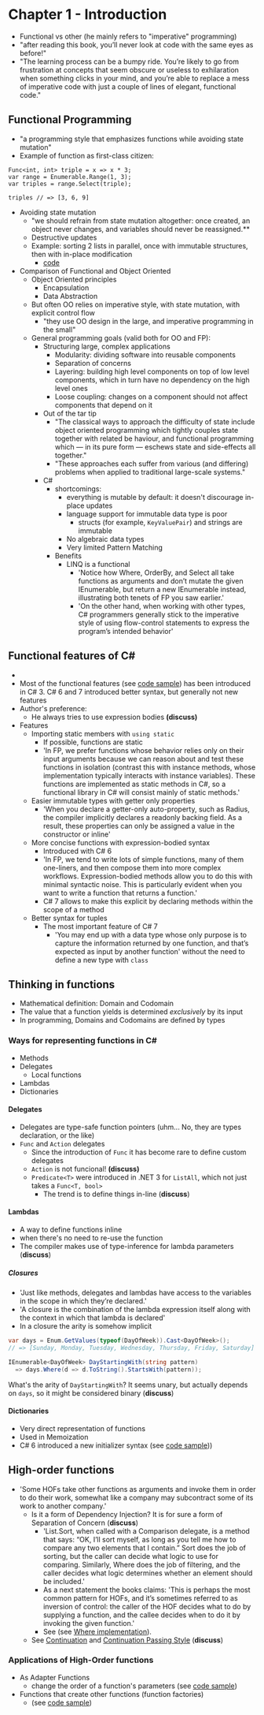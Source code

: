 # Chapter 1 - Introduction

* Functional vs other (he mainly refers to "imperative" programming)
* "after reading this book, you’ll never look at code with the same eyes as before!"
* "The learning process can be a bumpy ride. You’re likely to go from frustration at concepts that seem obscure or useless to exhilaration when something clicks in your mind, and you’re able to replace a mess of imperative code with just a couple of lines of elegant, functional code."

## Functional Programming
* "a programming style that emphasizes functions while avoiding state mutation"
* Example of function as first-class citizen:

```
Func<int, int> triple = x => x * 3;
var range = Enumerable.Range(1, 3);
var triples = range.Select(triple);

triples // => [3, 6, 9]
```

* Avoiding state mutation
  * "we should refrain from state mutation altogether: once created, an object never changes, and variables should never be reassigned.**
  * Destructive updates
  * Example: sorting 2 lists in parallel, once with immutable structures, then with in-place modification 
    * [code](FunctionalProgramming/ImmutabilityAndConcurrency/)
* Comparison of Functional and Object Oriented
  * Object Oriented principles
    * Encapsulation
    * Data Abstraction
  * But often OO relies on imperative style, with state mutation, with explicit control flow
    * "they use OO design in the large, and imperative programming in the small"
  * General programming goals (valid both for OO and FP):
    * Structuring large, complex applications
      * Modularity: dividing software into reusable components
      * Separation of concerns
      * Layering: building high level components on top of low level components, which in turn have no dependency on the high level ones
      * Loose coupling: changes on a component should not affect components that depend on it
    * Out of the tar tip
      * "The classical ways to approach the difficulty of state include object oriented programming which tightly couples state together with related be haviour, and functional programming which — in its pure form — eschews state and side-effects all together."
      * "These approaches each suffer from various (and differing) problems when applied to traditional large-scale systems."
    * C# 
      * shortcomings:
        * everything is mutable by default: it doesn't discourage in-place updates
        * language support for immutable data type is poor
          * structs (for example, `KeyValuePair`) and strings are immutable
        * No algebraic data types
        * Very limited Pattern Matching
      * Benefits
        * LINQ is a functional
          * 'Notice how Where, OrderBy, and Select all take functions as arguments and don’t mutate the given IEnumerable, but return a new IEnumerable instead, illustrating both tenets of FP you saw earlier.'
          * 'On the other hand, when working with other types, C# programmers generally stick to the imperative style of using flow-control statements to express the program’s intended behavior'
          
          
      

## Functional features of C#

* 
* Most of the functional features (see [code sample](FunctionalProgramming/FunctionalFeatures/Circle.cs)) has been introduced in C# 3. C# 6 and 7 introduced better syntax, but generally not new features
* Author's preference:
  * He always tries to use expression bodies **(discuss)**
* Features
  * Importing static members with `using static`
    * If possible, functions are static
    * 'In FP, we prefer functions whose behavior relies only on their input arguments because we can reason about and test these functions in isolation (contrast this with instance methods, whose implementation typically interacts with instance variables). These functions are implemented as static methods in C#, so a functional library in C# will consist mainly of static methods.'
  * Easier immutable types with getter only properties
    * 'When you declare a getter-only auto-property, such as Radius, the compiler implicitly declares a readonly backing field. As a result, these properties can only be assigned a value in the constructor or inline'
  * More concise functions with expression-bodied syntax
    * Introduced with C# 6
    * 'In FP, we tend to write lots of simple functions, many of them one-liners, and then compose them into more complex workflows. Expression-bodied methods allow you to do this with minimal syntactic noise. This is particularly evident when you want to write a function that returns a function.'
    * C# 7 allows to make this explicit by declaring methods within the scope of a method
  * Better syntax for tuples
    * The most important feature of C# 7
      * 'You may end up with a data type whose only purpose is to capture the information returned by one function, and that’s expected as input by another function' without the need to define a new type with `class`
      
    

## Thinking in functions
* Mathematical definition: Domain and Codomain
* The value that a function yields is determined *exclusively* by its input
* In programming, Domains and Codomains are defined by types

### Ways for representing functions in C#
* Methods
* Delegates
  * Local functions
* Lambdas
* Dictionaries

#### Delegates
* Delegates are type-safe function pointers (uhm... No, they are types declaration, or the like)
* `Func` and `Action` delegates
  * Since the introduction of `Func` it has become rare to define custom delegates
  * `Action` is not funcional! **(discuss)**
  * `Predicate<T>` were introduced in .NET 3 for `ListAll`, which not just takes a `Func<T, bool>`
    * The trend is to define things in-line (**discuss**)
    
#### Lambdas

* A way to define functions inline
* when there's no need to re-use the function
* The compiler makes use of type-inference for lambda parameters (**discuss**)

##### Closures
* 'Just like methods, delegates and lambdas have access to the variables in the scope in which they’re declared.'
* 'A closure is the combination of the lambda expression itself along with the context in which that lambda is declared'
* In a closure the arity is somehow implicit

```csharp
var days = Enum.GetValues(typeof(DayOfWeek)).Cast<DayOfWeek>();
// => [Sunday, Monday, Tuesday, Wednesday, Thursday, Friday, Saturday]

IEnumerable<DayOfWeek> DayStartingWith(string pattern) 
  => days.Where(d => d.ToString().StartsWith(pattern));
```
What's the arity of `DayStartingWith`? It seems unary, but actually depends on `days`, so it might be considered binary (**discuss**)

#### Dictionaries
* Very direct representation of functions
* Used in Memoization
* C# 6 introduced a new initializer syntax (see [code sample](FunctionalProgramming/FunctionalFeatures/DictionarySyntax.cs)))


## High-order functions
* 'Some HOFs take other functions as arguments and invoke them in order to do their work, somewhat like a company may subcontract some of its work to another company.'
  * Is it a form of Dependency Injection? It is for sure a form of Separation of Concern (**discuss**)
    * 'List.Sort, when called with a Comparison delegate, is a method that says: “OK, I’ll sort myself, as long as you tell me how to compare any two elements that I contain.” Sort does the job of sorting, but the caller can decide what logic to use for comparing. Similarly, Where does the job of filtering, and the caller decides what logic determines whether an element should be included.'
    * As a next statement the books claims: 'This is perhaps the most common pattern for HOFs, and it’s sometimes referred to as inversion of control: the caller of the HOF decides what to do by supplying a function, and the callee decides when to do it by invoking the given function.'
    * See (see [Where implementation](FunctionalProgramming/HighOrderFunctions/MyWhere.cs)).
  * See [Continuation](https://en.wikipedia.org/wiki/Continuation#Implementation) and [Continuation Passing Style](https://en.wikipedia.org/wiki/Continuation-passing_style) (**discuss**)

### Applications of High-Order functions
* As Adapter Functions
  * change the order of a function's parameters (see [code sample](FunctionalProgramming/HighOrderFunctions/ChangeParametersOrder.cs))
* Functions that create other functions (function factories)
  * (see [code sample](FunctionalProgramming/HighOrderFunctions/PredicateFactory.cs))
